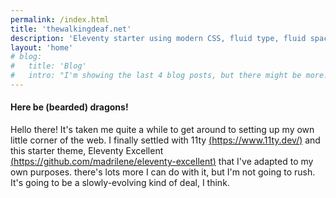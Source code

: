 ```yaml
---
permalink: /index.html
title: 'thewalkingdeaf.net'
description: 'Eleventy starter using modern CSS, fluid type, fluid spacing, flexible layout and progressive enhancement.'
layout: 'home'
# blog:
#   title: 'Blog'
#   intro: "I'm showing the last 4 blog posts, but there might be more!"
---
```


#### Here be (bearded) dragons!

Hello there! It's taken me quite a while to get around to setting up my own little corner of the web. I finally settled with 11ty [(https://www.11ty.dev/)](https://www.11ty.dev/) and this starter theme, Eleventy Excellent [(https://github.com/madrilene/eleventy-excellent)](https://github.com/madrilene/eleventy-excellent) that I've adapted to my own purposes. there's lots more I can do with it, but I'm not going to rush. It's going to be a slowly-evolving kind of deal, I think.